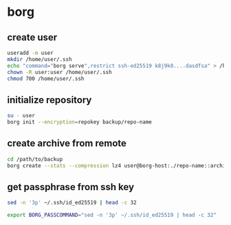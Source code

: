 # borg

## create user

```sh
useradd -m user
mkdir /home/user/.ssh
echo "command="borg serve",restrict ssh-ed25519 k8j9k8....dasdfsa" > /home/user/.ssh/authorized_keys
chown -R user:user /home/user/.ssh
chmod 700 /home/user/.ssh
```

## initialize repository

```sh
su - user
borg init --encryption=repokey backup/repo-name
```

## create archive from remote

```sh
cd /path/to/backup
borg create --stats --compression lz4 user@borg-host:./repo-name::archive-name .
```

## get passphrase from ssh key

```sh
sed -n '3p' ~/.ssh/id_ed25519 | head -c 32
```

```bash
export BORG_PASSCOMMAND="sed -n '3p' ~/.ssh/id_ed25519 | head -c 32"
```
